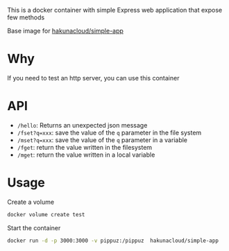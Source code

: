This is a docker container with simple Express web application that expose few methods 

Base image for [hakunacloud/simple-app](https://hub.docker.com/r/hakunacloud/simple-app)

# Why
If you need to test an http server, you can use this container


# API
* `/hello`: Returns an unexpected json message
* `/fset?q=xxx`: save the value of the `q` parameter in the file system
* `/mset?q=xxx`: save the value of the `q` parameter in a variable
* `/fget`: return the value written in the filesystem 
* `/mget`: return the value written in a local variable

# Usage
Create a volume
```bash
docker volume create test
```

Start the container
```bash
docker run -d -p 3000:3000 -v pippuz:/pippuz  hakunacloud/simple-app
```